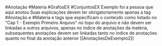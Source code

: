 #Anotação #Materia #GrafosEX #ConjuntosEX 
Exemplo foi a pessoa que aqui anotou
Suas explicações devem ter obrigatoriamente apenas a tag #Anotação e #Materia e tags que especificam o conteúdo como listado no "Cap 1 - Exemplo Primeiro Arquivo" no topo do arquivo e não devem ser linkadas a outros arquivos, apenas no índice de anotações da matéria, subsequentes anotações devem ser linkadas tanto no índice de anotações quanto no final da anotação anterior
[[AnotaçõesDeExemplo2]]